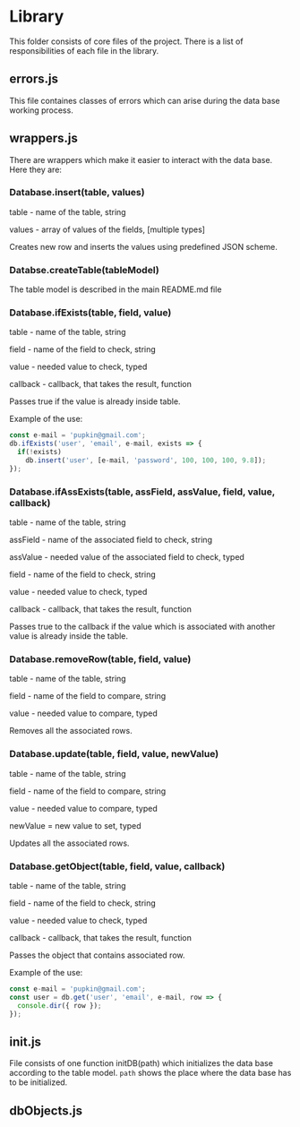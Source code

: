 # Library

This folder consists of core files of the project. There is a list of responsibilities of each file in the library.

## errors.js

This file containes classes of errors which can arise during the data base working process. 

 
## wrappers.js

There are wrappers which make it easier to interact with the data base. Here they are:

### Database.insert(table, values)


table - name of the table, string

values - array of values of the fields, [multiple types]

Creates new row and inserts the values using
predefined JSON scheme.


### Databse.createTable(tableModel)

The table model is described in the main README.md file


### Database.ifExists(table, field, value)
 

table - name of the table, string

field - name of the field to check, string

value - needed value to check, typed

callback - callback, that takes the result, function

Passes true if the value is already inside table.

Example of the use:

```javascript
const e-mail = 'pupkin@gmail.com';
db.ifExists('user', 'email', e-mail, exists => {
  if(!exists)
    db.insert('user', [e-mail, 'password', 100, 100, 100, 9.8]);
});
```


### Database.ifAssExists(table, assField, assValue, field, value, callback)


table - name of the table, string

assField - name of the associated field to check, string

assValue - needed value of the associated field to check, typed

field - name of the field to check, string

value - needed value to check, typed

callback - callback, that takes the result, function

Passes true to the callback if the value which is associated with another value is already inside the table.


### Database.removeRow(table, field, value)


table - name of the table, string

field - name of the field to compare, string

value - needed value to compare, typed

Removes all the associated rows.
 

### Database.update(table, field, value, newValue)


table - name of the table, string

field - name of the field to compare, string

value - needed value to compare, typed

newValue = new value to set, typed

Updates all the associated rows.
 

### Database.getObject(table, field, value, callback)


table - name of the table, string

field - name of the field to check, string

value - needed value to check, typed

callback - callback, that takes the result, function

Passes the object that contains associated row.
 
Example of the use:

```javascript
const e-mail = 'pupkin@gmail.com';
const user = db.get('user', 'email', e-mail, row => {
  console.dir({ row });
});
```

## init.js


File consists of one function initDB(path) which initializes the data base according to the table model. 
`path` shows the place where the data base has to be initialized.

## dbObjects.js

  
